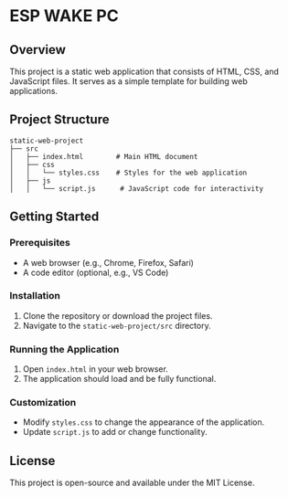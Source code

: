 # ESP WAKE PC

## Overview
This project is a static web application that consists of HTML, CSS, and JavaScript files. It serves as a simple template for building web applications.

## Project Structure
```
static-web-project
├── src
│   ├── index.html        # Main HTML document
│   ├── css
│   │   └── styles.css    # Styles for the web application
│   ├── js
│   │   └── script.js      # JavaScript code for interactivity
```

## Getting Started

### Prerequisites
- A web browser (e.g., Chrome, Firefox, Safari)
- A code editor (optional, e.g., VS Code)

### Installation
1. Clone the repository or download the project files.
2. Navigate to the `static-web-project/src` directory.

### Running the Application
1. Open `index.html` in your web browser.
2. The application should load and be fully functional.

### Customization
- Modify `styles.css` to change the appearance of the application.
- Update `script.js` to add or change functionality.

## License
This project is open-source and available under the MIT License.
